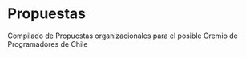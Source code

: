 # Propuestas
Compilado de Propuestas organizacionales para el posible Gremio de Programadores de Chile
